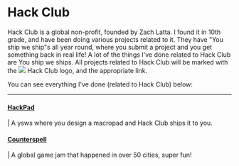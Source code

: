 # Hack Club

Hack Club is a global non-profit, founded by Zach Latta. I found it in 10th grade, and have been doing various projects related to it.
They have "You ship we ship"s all year round, where you submit a project and you get something back in real life! A lot of the things
I've done related to Hack Club are You ship we ships. All projects related to Hack Club will be marked with the <img src="https://3xay.github.io/assets/hc.png"> Hack Club logo, and the appropriate link.

You can see everything I've done (related to Hack Club) below:

***
#### [HackPad](HackPad.md)
| A ysws where you design a macropad and Hack Club ships it to you.

#### [Counterspell](Counterspell.md)
| A global game jam that happened in over 50 cities, super fun!

<!---
#### [Sprig](Sprig.md)
| A Raspberry Pi Pico W with a screen, 8 buttons, a speaker, and 2 AAA batteries!

#### [High Seas](HighSeas.md)
| A general purpose ysws from October 30th to January 31st! (Of 2024-2025).

#### [Riceathon](Riceathon.md)
| You rice a linux distro of your choice, they ship Hack Club socks, a Blåhaj, or Programmer socks.
-->